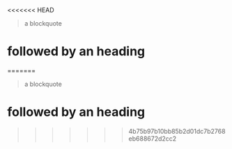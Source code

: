 <<<<<<< HEAD
> a blockquote
# followed by an heading
=======
> a blockquote
# followed by an heading
>>>>>>> 4b75b97b10bb85b2d01dc7b2768eb688672d2cc2
